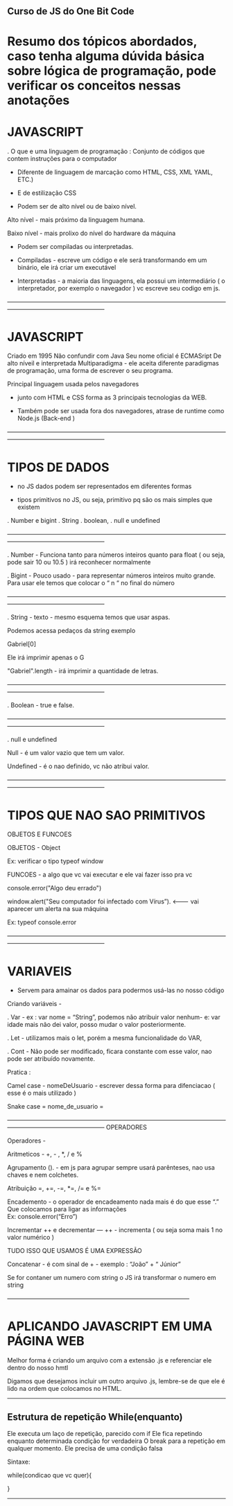 ## Curso de JS do One Bit Code

# Resumo dos tópicos abordados, caso tenha alguma dúvida básica sobre lógica de programação, pode verificar os conceitos nessas anotações

# JAVASCRIPT 

. O que e uma linguagem de programação : Conjunto de códigos que contem instruções para o computador


- Diferente de linguagem de marcação como HTML, CSS, XML YAML, ETC.)
- E de estilização CSS

- Podem ser de alto nível ou de baixo nível.

Alto nível - mais próximo da linguagem humana.

Baixo nível - mais prolixo do nível do hardware da máquina 

- Podem ser compiladas ou interpretadas. 

- Compiladas - escreve um código e ele será transformando em um binário, ele irá criar um executável 

- Interpretadas -  a maioria das linguagens, ela possui um intermediário ( o interpretador, por exemplo o navegador ) vc escreve seu codigo em js.


————————————————————————————————————————————————————

# JAVASCRIPT 

Criado em 1995
Não confundir com Java
Seu nome oficial é ECMASript 
De alto níveil e interpretada 
Multiparadigma - ele aceita diferente paradigmas de programação, uma forma de escrever o seu programa. 

Principal linguagem usada pelos navegadores
- junto com HTML e CSS forma as 3 principais tecnologias da WEB. 

- Também pode ser usada fora dos navegadores, atrase de runtime como Node.js (Back-end )


————————————————————————————————————————————————————

# TIPOS DE DADOS

- no JS dados podem ser representados em diferentes formas 

- tipos primitivos no JS, ou seja, primitivo pq são os mais simples que existem


. Number e bigint
. String 
. boolean, 
. null e undefined 


————————————————————————————————————————————————————

. Number - Funciona tanto para números inteiros quanto para float ( ou seja, pode sair 10 ou 10.5 ) irá reconhecer normalmente 

. Bigint - Pouco usado - para representar números inteiros muito grande. Para usar ele temos que colocar o “ n “ no final do número 


————————————————————————————————————————————————————

. String - texto  - mesmo esquema temos que usar aspas. 

Podemos acessa pedaços	 da string exemplo

Gabriel[0]

Ele irá imprimir apenas o G

"Gabriel".length - irá imprimir a quantidade de letras. 


————————————————————————————————————————————————————

. Boolean - true e false. 


————————————————————————————————————————————————————

. null e undefined 

Null - é um valor vazio que tem um valor. 


Undefined - é o nao definido, vc não atribui valor. 




————————————————————————————————————————————————————

# TIPOS QUE NAO SAO PRIMITIVOS 


OBJETOS E FUNCOES 


OBJETOS - Object


Ex: verificar o tipo typeof window




FUNCOES - a algo que vc vai executar e ele vai fazer isso pra vc 

console.error("Algo deu errado")


window.alert("Seu computador foi infectado com Vírus”).  <——— vai aparecer um alerta na sua máquina 


Ex: typeof console.error



————————————————————————————————————————————————————
# VARIAVEIS 


- Servem para amainar os dados para podermos usá-las no nosso código 


Criando variáveis -

. Var - ex :  var nome = “String”, podemos não atribuir valor nenhum- e: var idade mais não dei valor, posso mudar o valor posteriormente. 


. Let - utilizamos mais o let, porém a mesma funcionalidade do VAR, 


. Cont - Não pode ser modificado, ficara constante com esse valor, nao pode ser atribuído novamente. 



Pratica : 


Camel case - nomeDeUsuario - escrever dessa forma para difenciacao ( esse é o mais utilizado ) 

Snake case = nome_de_usuario =  

————————————————————————————————————————————————————
OPERADORES

Operadores - 

Aritmeticos - +, - , *, / e %

Agrupamento (). - em js para agrupar sempre usará parênteses, nao usa chaves e nem colchetes. 

Atribuição =, +=, -=, *=, /= e %=

Encademento - o operador de encadeamento nada mais é do que esse “.” Que colocamos para ligar as informações	
Ex: console.error(“Erro”)


Incrementar ++ e decrementar — ++ - incrementa ( ou seja soma mais 1 no valor numérico ) 


TUDO ISSO QUE USAMOS É UMA EXPRESSÃO 

Concatenar - é com sinal de + - exemplo :   “João” + “ Júnior”


Se for contaner um numero com string o JS irá transformar o numero em string


——————————————————————————————

# APLICANDO JAVASCRIPT EM UMA PÁGINA WEB

Melhor forma é criando um arquivo com a extensão .js e referenciar ele dentro do nosso hmtl

<script src= "./indexjs"></script>

Digamos que desejamos incluir um outro arquivo .js, lembre-se de que ele é lido na ordem que  colocamos no HTML.

--------------------------------

## Estrutura de repetição While(enquanto)

Ele executa um laço de repetição, parecido com if
Ele fica repetindo enquanto determinada condição for verdadeira
O break para a repetição em qualquer momento. 
Ele precisa de uma condição falsa

Sintaxe:

while(condicao que vc quer){

}



-------------------------------------------
